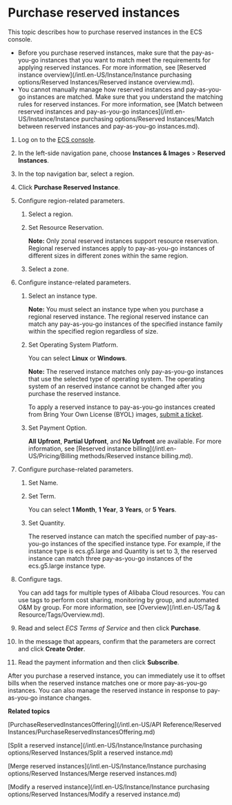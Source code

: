 # Purchase reserved instances

This topic describes how to purchase reserved instances in the ECS console.

-   Before you purchase reserved instances, make sure that the pay-as-you-go instances that you want to match meet the requirements for applying reserved instances. For more information, see [Reserved instance overview](/intl.en-US/Instance/Instance purchasing options/Reserved Instances/Reserved instance overview.md).
-   You cannot manually manage how reserved instances and pay-as-you-go instances are matched. Make sure that you understand the matching rules for reserved instances. For more information, see [Match between reserved instances and pay-as-you-go instances](/intl.en-US/Instance/Instance purchasing options/Reserved Instances/Match between reserved instances and pay-as-you-go instances.md).

1.  Log on to the [ECS console](https://ecs.console.aliyun.com).

2.  In the left-side navigation pane, choose **Instances & Images** \> **Reserved Instances**.

3.  In the top navigation bar, select a region.

4.  Click **Purchase Reserved Instance**.

5.  Configure region-related parameters.

    1.  Select a region.

    2.  Set Resource Reservation.

        **Note:** Only zonal reserved instances support resource reservation. Regional reserved instances apply to pay-as-you-go instances of different sizes in different zones within the same region.

    3.  Select a zone.

6.  Configure instance-related parameters.

    1.  Select an instance type.

        **Note:** You must select an instance type when you purchase a regional reserved instance. The regional reserved instance can match any pay-as-you-go instances of the specified instance family within the specified region regardless of size.

    2.  Set Operating System Platform.

        You can select **Linux** or **Windows**.

        **Note:** The reserved instance matches only pay-as-you-go instances that use the selected type of operating system. The operating system of an reserved instance cannot be changed after you purchase the reserved instance.

        To apply a reserved instance to pay-as-you-go instances created from Bring Your Own License \(BYOL\) images, [submit a ticket](https://workorder-intl.console.aliyun.com/console.htm).

    3.  Set Payment Option.

        **All Upfront**, **Partial Upfront**, and **No Upfront** are available. For more information, see [Reserved instance billing](/intl.en-US/Pricing/Billing methods/Reserved instance billing.md).

7.  Configure purchase-related parameters.

    1.  Set Name.

    2.  Set Term.

        You can select **1 Month**, **1 Year**, **3 Years**, or **5 Years**.

    3.  Set Quantity.

        The reserved instance can match the specified number of pay-as-you-go instances of the specified instance type. For example, if the instance type is ecs.g5.large and Quantity is set to 3, the reserved instance can match three pay-as-you-go instances of the ecs.g5.large instance type.

8.  Configure tags.

    You can add tags for multiple types of Alibaba Cloud resources. You can use tags to perform cost sharing, monitoring by group, and automated O&M by group. For more information, see [Overview](/intl.en-US/Tag & Resource/Tags/Overview.md).

9.  Read and select *ECS Terms of Service* and then click **Purchase**.

10. In the message that appears, confirm that the parameters are correct and click **Create Order**.

11. Read the payment information and then click **Subscribe**.


After you purchase a reserved instance, you can immediately use it to offset bills when the reserved instance matches one or more pay-as-you-go instances. You can also manage the reserved instance in response to pay-as-you-go instance changes.

**Related topics**  


[PurchaseReservedInstancesOffering](/intl.en-US/API Reference/Reserved Instances/PurchaseReservedInstancesOffering.md)

[Split a reserved instance](/intl.en-US/Instance/Instance purchasing options/Reserved Instances/Split a reserved instance.md)

[Merge reserved instances](/intl.en-US/Instance/Instance purchasing options/Reserved Instances/Merge reserved instances.md)

[Modify a reserved instance](/intl.en-US/Instance/Instance purchasing options/Reserved Instances/Modify a reserved instance.md)

